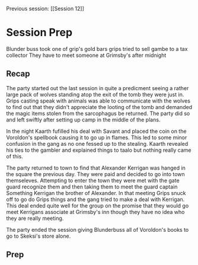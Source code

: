 Previous session: [[Session 12]]

# Session Prep
Blunder buss took one of grip's gold bars
grips tried to sell gambe to a tax collector
They have to meet someone at Grimsby's after midnight
## Recap

The party started out the last session in quite a predicment seeing a rather large pack of wolves standing atop the exit of the tomb they were just in. Grips casting speak with animals was able to communicate with the wolves to find out that they didn't appreciate the looting of the tomb and demanded the magic items stolen from the sarcophagus be returned. The party did so and left swiftly after setting up camp in the middle of the plans. 

In the night Kaarth fufilled his deal with Savant and placed the coin on the Voroldon's spellbook causing it to go up in flames. This led to some minor confusion in the gang as no one fessed up to the stealing. Kaarth revealed his ties to the gambler and explained things to taalo but nothing really came of this.

The party returned to town to find that Alexander Kerrigan was hanged in the square the previous day. They were paid and decided to go into town themseleves. Attempting to enter the town they were met with the gate guard recognize them and then taking them to meet the guard captain Something Kerrigan the brother of Alexander. In that meeting Grips snuck off to go do Grips things and the gang tried to make a deal with Kerrigan. This deal ended quite well for the group on the promise that they would go meet Kerrigans associate at Grimsby's inn though they have no idea who they are really meeting.

The party ended the session giving Blunderbuss all of Voroldon's books to go to Skeksi's store alone.
## Prep